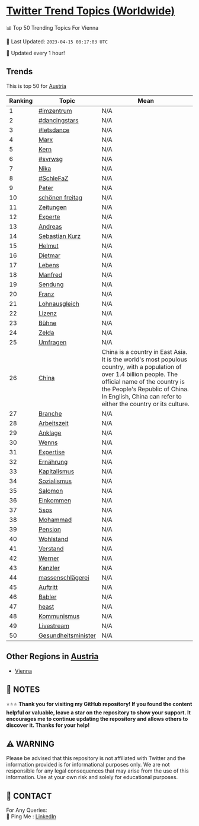 [Twitter Trend Topics (Worldwide)](https://github.com/ErcinDedeoglu/Twitter-Trend-Topics)
==========


📊 Top 50 Trending Topics For Vienna

📆 Last Updated: `2023-04-15 08:17:03 UTC`

🔧 Updated every 1 hour!


## Trends

This is top 50 for [Austria](</Austria>)

| Ranking | Topic | Mean |
| ------- | ------------ | ------------ |
| 1 | [#imzentrum](http://twitter.com/search?q=%23imzentrum) | N/A |
| 2 | [#dancingstars](http://twitter.com/search?q=%23dancingstars) | N/A |
| 3 | [#letsdance](http://twitter.com/search?q=%23letsdance) | N/A |
| 4 | [Marx](http://twitter.com/search?q=Marx) | N/A |
| 5 | [Kern](http://twitter.com/search?q=Kern) | N/A |
| 6 | [#svrwsg](http://twitter.com/search?q=%23svrwsg) | N/A |
| 7 | [Nika](http://twitter.com/search?q=Nika) | N/A |
| 8 | [#SchleFaZ](http://twitter.com/search?q=%23SchleFaZ) | N/A |
| 9 | [Peter](http://twitter.com/search?q=Peter) | N/A |
| 10 | [schönen freitag](http://twitter.com/search?q=sch%c3%b6nen+freitag) | N/A |
| 11 | [Zeitungen](http://twitter.com/search?q=Zeitungen) | N/A |
| 12 | [Experte](http://twitter.com/search?q=Experte) | N/A |
| 13 | [Andreas](http://twitter.com/search?q=Andreas) | N/A |
| 14 | [Sebastian Kurz](http://twitter.com/search?q=Sebastian+Kurz) | N/A |
| 15 | [Helmut](http://twitter.com/search?q=Helmut) | N/A |
| 16 | [Dietmar](http://twitter.com/search?q=Dietmar) | N/A |
| 17 | [Lebens](http://twitter.com/search?q=Lebens) | N/A |
| 18 | [Manfred](http://twitter.com/search?q=Manfred) | N/A |
| 19 | [Sendung](http://twitter.com/search?q=Sendung) | N/A |
| 20 | [Franz](http://twitter.com/search?q=Franz) | N/A |
| 21 | [Lohnausgleich](http://twitter.com/search?q=Lohnausgleich) | N/A |
| 22 | [Lizenz](http://twitter.com/search?q=Lizenz) | N/A |
| 23 | [Bühne](http://twitter.com/search?q=B%c3%bchne) | N/A |
| 24 | [Zelda](http://twitter.com/search?q=Zelda) | N/A |
| 25 | [Umfragen](http://twitter.com/search?q=Umfragen) | N/A |
| 26 | [China](http://twitter.com/search?q=China) | China is a country in East Asia. It is the world's most populous country, with a population of over 1.4 billion people. The official name of the country is the People's Republic of China. In English, China can refer to either the country or its culture. |
| 27 | [Branche](http://twitter.com/search?q=Branche) | N/A |
| 28 | [Arbeitszeit](http://twitter.com/search?q=Arbeitszeit) | N/A |
| 29 | [Anklage](http://twitter.com/search?q=Anklage) | N/A |
| 30 | [Wenns](http://twitter.com/search?q=Wenns) | N/A |
| 31 | [Expertise](http://twitter.com/search?q=Expertise) | N/A |
| 32 | [Ernährung](http://twitter.com/search?q=Ern%c3%a4hrung) | N/A |
| 33 | [Kapitalismus](http://twitter.com/search?q=Kapitalismus) | N/A |
| 34 | [Sozialismus](http://twitter.com/search?q=Sozialismus) | N/A |
| 35 | [Salomon](http://twitter.com/search?q=Salomon) | N/A |
| 36 | [Einkommen](http://twitter.com/search?q=Einkommen) | N/A |
| 37 | [5sos](http://twitter.com/search?q=5sos) | N/A |
| 38 | [Mohammad](http://twitter.com/search?q=Mohammad) | N/A |
| 39 | [Pension](http://twitter.com/search?q=Pension) | N/A |
| 40 | [Wohlstand](http://twitter.com/search?q=Wohlstand) | N/A |
| 41 | [Verstand](http://twitter.com/search?q=Verstand) | N/A |
| 42 | [Werner](http://twitter.com/search?q=Werner) | N/A |
| 43 | [Kanzler](http://twitter.com/search?q=Kanzler) | N/A |
| 44 | [massenschlägerei](http://twitter.com/search?q=massenschl%c3%a4gerei) | N/A |
| 45 | [Auftritt](http://twitter.com/search?q=Auftritt) | N/A |
| 46 | [Babler](http://twitter.com/search?q=Babler) | N/A |
| 47 | [heast](http://twitter.com/search?q=heast) | N/A |
| 48 | [Kommunismus](http://twitter.com/search?q=Kommunismus) | N/A |
| 49 | [Livestream](http://twitter.com/search?q=Livestream) | N/A |
| 50 | [Gesundheitsminister](http://twitter.com/search?q=Gesundheitsminister) | N/A |



## Other Regions in [Austria](</Austria>)

* [Vienna](</Austria/Vienna.md>)



## 📝 NOTES

⭐⭐⭐ **Thank you for visiting my GitHub repository! If you found the content helpful or valuable, leave a star on the repository to show your support. It encourages me to continue updating the repository and allows others to discover it. Thanks for your help!**


## ⚠️ WARNING

Please be advised that this repository is not affiliated with Twitter and the information provided is for informational purposes only. We are not responsible for any legal consequences that may arise from the use of this information. Use at your own risk and solely for educational purposes.


## 📨 CONTACT

 For Any Queries:  
            🏓 Ping Me : [LinkedIn](https://www.linkedin.com/in/ercindedeoglu/)

